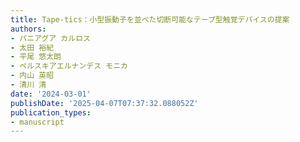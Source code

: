 ```yaml
---
title: Tape-tics：小型振動子を並べた切断可能なテープ型触覚デバイスの提案
authors:
- パニアグア カルロス
- 太田 裕紀
- 平尾 悠太朗
- ペルスキアエルナンデス モニカ
- 内山 英昭
- 清川 清
date: '2024-03-01'
publishDate: '2025-04-07T07:37:32.088052Z'
publication_types:
- manuscript
---
```

